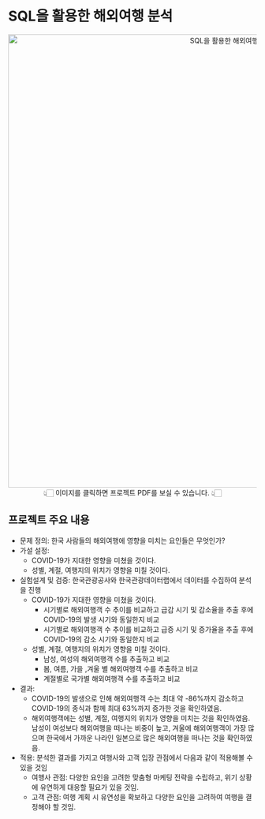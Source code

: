 # SQL을 활용한 해외여행 분석
<div align="center"> <a href="https://github.com/hyenns/SQL_project/blob/main/SQL%E1%84%8B%E1%85%B3%E1%86%AF%20%E1%84%92%E1%85%AA%E1%86%AF%E1%84%8B%E1%85%AD%E1%86%BC%E1%84%92%E1%85%A1%E1%86%AB%20%E1%84%92%E1%85%A2%E1%84%8B%E1%85%AC%E1%84%8B%E1%85%A7%E1%84%92%E1%85%A2%E1%86%BC%20%E1%84%87%E1%85%AE%E1%86%AB%E1%84%89%E1%85%A5%E1%86%A8.pdf"> <img width="919" alt="SQL을 활용한 해외여행 분석 메인" src="https://github.com/user-attachments/assets/24b63883-44a3-48dc-8834-e2fed514980f"> </a> </div> <div align="center"> 👆🏻 이미지를 클릭하면 프로젝트 PDF를 보실 수 있습니다. 👆🏻 </div>

## 프로젝트 주요 내용
- 문제 정의: 한국 사람들의 해외여행에 영향을 미치는 요인들은 무엇인가?
- 가설 설정:
    - COVID-19가 지대한 영향을 미쳤을 것이다.
    - 성별, 계절, 여행지의 위치가 영향을 미칠 것이다.
- 실험설계 및 검증: 한국관광공사와 한국관광데이터랩에서 데이터를 수집하여 분석을 진행
    - COVID-19가 지대한 영향을 미쳤을 것이다.
        - 시기별로 해외여행객 수 추이를 비교하고 급감 시기 및 감소율을 추출 후에 COVID-19의 발생 시기와 동일한지 비교
        - 시기별로 해외여행객 수 추이를 비교하고 급증 시기 및 증가율을 추출 후에 COVID-19의 감소 시기와 동일한지 비교
    - 성별, 계절, 여행지의 위치가 영향을 미칠 것이다.
        - 남성, 여성의 해외여행객 수를 추출하고 비교
        - 봄, 여름, 가을 ,겨울 별 해외여행객 수를 추출하고 비교
        - 계절별로 국가별 해외여행객 수를 추출하고 비교
- 결과:
    - COVID-19의 발생으로 인해 해외여행객 수는 최대 약 -86%까지 감소하고 COVID-19의 종식과 함께 최대 63%까지 증가한 것을 확인하였음.
    - 해외여행객에는 성별, 계절, 여행지의 위치가 영향을 미치는 것을 확인하였음. 남성이 여성보다 해외여행을 떠나는 비중이 높고, 겨울에 해외여행객이 가장 많으며 한국에서 가까운 나라인 일본으로 많은 해외여행을 떠나는 것을 확인하였음.
- 적용: 분석한 결과를 가지고 여행사와 고객 입장 관점에서 다음과 같이 적용해볼 수 있을 것임
    - 여행사 관점: 다양한 요인을 고려한 맞춤형 마케팅 전략을 수립하고, 위기 상황에 유연하게 대응할 필요가 있을 것임.
    - 고객 관점: 여행 계획 시 유연성을 확보하고 다양한 요인을 고려하여 여행을 결정해야 할 것임.
